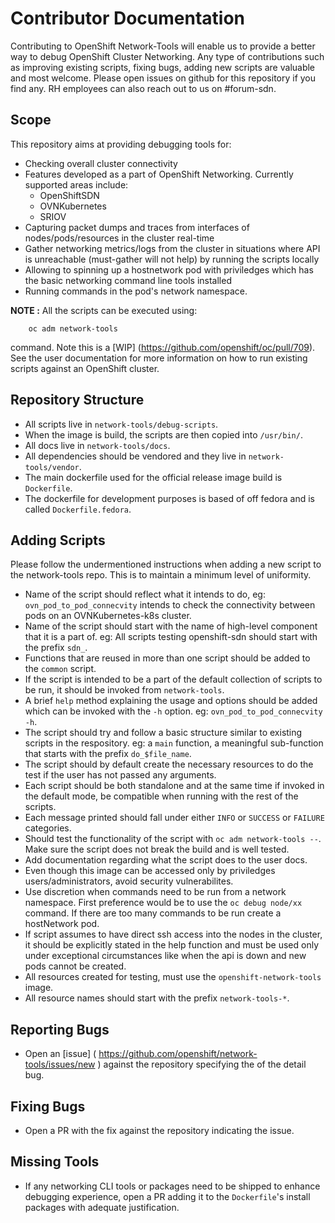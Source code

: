 # Contributor Documentation 

Contributing to OpenShift Network-Tools will enable us to provide a better way to debug OpenShift Cluster Networking. Any type of contributions such as improving existing scripts, fixing bugs, adding new scripts are valuable and most welcome. Please open issues on github for this repository if you find any. RH employees can also reach out to us on #forum-sdn.

## Scope 

This repository aims at providing debugging tools for:

- Checking overall cluster connectivity
- Features developed as a part of OpenShift Networking. Currently supported areas include:
    - OpenShiftSDN
    - OVNKubernetes
    - SRIOV
- Capturing packet dumps and traces from interfaces of nodes/pods/resources in the cluster real-time
- Gather networking metrics/logs from the cluster in situations where API is unreachable (must-gather will not help) by running the scripts locally
- Allowing to spinning up a hostnetwork pod with priviledges which has the basic networking command line tools installed
- Running commands in the pod's network namespace.

**NOTE :**  All the scripts can be executed using:

```
    oc adm network-tools
```
command. Note this is a [WIP] (https://github.com/openshift/oc/pull/709). See the user documentation for more information on how to run existing scripts against an OpenShift cluster.

## Repository Structure

- All scripts live in `network-tools/debug-scripts`.
- When the image is build, the scripts are then copied into `/usr/bin/`.
- All docs live in `network-tools/docs`.
- All dependencies should be vendored and they live in `network-tools/vendor`.
- The main dockerfile used for the official release image build is `Dockerfile`.
- The dockerfile for development purposes is based of off fedora and is called `Dockerfile.fedora`.

## Adding Scripts

Please follow the undermentioned instructions when adding a new script to the network-tools repo. This is to maintain a minimum level of uniformity.

- Name of the script should reflect what it intends to do, eg: `ovn_pod_to_pod_connecvity` intends to check the connectivity between pods on an OVNKubernetes-k8s cluster.
- Name of the script should start with the name of high-level component that it is a part of. eg: All scripts testing openshift-sdn should start with the prefix `sdn_`.
- Functions that are reused in more than one script should be added to the `common` script.
- If the script is intended to be a part of the default collection of scripts to be run, it should be invoked from `network-tools`.
- A brief `help` method explaining the usage and options should be added which can be invoked with the `-h` option. eg: `ovn_pod_to_pod_connecvity -h`.
- The script should try and follow a basic structure similar to existing scripts in the respository. eg: a `main` function, a meaningful sub-function that starts with the prefix `do_$file_name`.
- The script should by default create the necessary resources to do the test if the user has not passed any arguments.
- Each script should be both standalone and at the same time if invoked in the default mode, be compatible when running with the rest of the scripts.
- Each message printed should fall under either `INFO` or `SUCCESS` or `FAILURE` categories.
- Should test the functionality of the script with `oc adm network-tools --`. Make sure the script does not break the build and is well tested.
- Add documentation regarding what the script does to the user docs.
- Even though this image can be accessed only by priviledges users/administrators, avoid security vulnerabilites.
- Use discretion when commands need to be run from a network namespace. First preference would be to use the `oc debug node/xx` command. If there are too many commands to be run create a hostNetwork pod.
- If script assumes to have direct ssh access into the nodes in the cluster, it should be explicitly stated in the help function and must be used only under exceptional circumstances like when the api is down and new pods cannot be created.
- All resources created for testing, must use the `openshift-network-tools` image.
- All resource names should start with the prefix `network-tools-*`.

## Reporting Bugs

- Open an [issue] ( https://github.com/openshift/network-tools/issues/new ) against the repository specifying the of the detail bug.

## Fixing Bugs

- Open a PR with the fix against the repository indicating the issue.

## Missing Tools

- If any networking CLI tools or packages need to be shipped to enhance debugging experience, open a PR adding it to the `Dockerfile`'s install packages with adequate justification.

